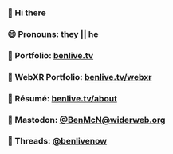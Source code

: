 ### 👋 Hi there 
### 😄 Pronouns: they || he
### 💼 Portfolio: [benlive.tv](https://benlive.tv "Portfolio of Ben McNulty")
### 🥽 WebXR Portfolio: [benlive.tv/webxr](https://benlive.tv/webxr "WebXR Portfolio of Ben McNulty")
### 🏢 Résumé: [benlive.tv/about](https://benlive.tv/about "Ben McNulty's Résumé")
### 🐘 Mastodon: [@BenMcN@widerweb.org](https://widerweb.org/@BenMcN "@BenMcN@widerweb.org")
### 🧵 Threads: [@benlivenow](https://threads.net/@benlivenow "@benlivenow")

<!--
**benmcnulty/benmcnulty** is a ✨ _special_ ✨ repository because its `README.md` (this file) appears on your GitHub profile.

Here are some ideas to get you started:

- 🔭 I’m currently working on ...
- 🌱 I’m currently learning ...
- 👯 I’m looking to collaborate on ...
- 🤔 I’m looking for help with ...
- 💬 Ask me about ...
- 📫 How to reach me: ...
- 😄 Pronouns: ...
- ⚡ Fun fact: ...
-->
